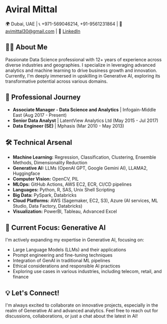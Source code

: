 # Aviral Mittal

🌍 Dubai, UAE | 📞 +971-569046214, +91-9561231864 | 📧 avimittal30@gmail.com | 🔗 [LinkedIn](https://www.linkedin.com/in/aviral-mittal-11027011/)

## 👨‍💻 About Me

Passionate Data Science professional with 12+ years of experience across diverse industries and geographies. I specialize in leveraging advanced analytics and machine learning to drive business growth and innovation. Currently, I'm deeply immersed in upskilling in Generative AI, exploring its transformative potential across various domains.

## 🚀 Professional Journey

- **Associate Manager - Data Science and Analytics** | Infogain-Middle East (Aug 2017 - Present)
- **Senior Data Analyst** | LatentView Analytics Ltd (May 2015 - Jul 2017)
- **Data Engineer (SE)** | Mphasis (Mar 2010 - May 2013)

## 🛠 Technical Arsenal

- **Machine Learning:** Regression, Classification, Clustering, Ensemble Methods, Dimensionality Reduction
- **Generative AI:** LLMs (OpenAI GPT, Google Gemini AI), LLAMA2, Huggingface
- **Computer Vision:** OpenCV, PIL
- **MLOps:** GitHub Actions, AWS EC2, ECR, CI/CD pipelines
- **Languages:** Python, R, SAS, Unix Shell Scripting
- **Big Data:** PySpark, Databricks
- **Cloud Platforms:** AWS (Sagemaker, EC2, S3), Azure (AI services, ML Studio, Data Factory, Databricks)
- **Visualization:** PowerBI, Tableau, Advanced Excel

## 🔬 Current Focus: Generative AI

I'm actively expanding my expertise in Generative AI, focusing on:

- Large Language Models (LLMs) and their applications
- Prompt engineering and fine-tuning techniques
- Integration of GenAI in traditional ML pipelines
- Ethical considerations and responsible AI practices
- Exploring use cases in various industries, including telecom, retail, and finance

## 💡 Let's Connect!

I'm always excited to collaborate on innovative projects, especially in the realm of Generative AI and advanced analytics. Feel free to reach out for discussions, collaborations, or just a chat about the latest in AI!

